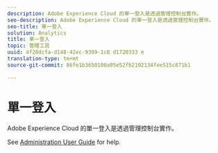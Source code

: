 ```yaml
---
description: Adobe Experience Cloud 的單一登入是透過管理控制台實作。
seo-description: Adobe Experience Cloud 的單一登入是透過管理控制台實作。
seo-title: 單一登入
solution: Analytics
title: 單一登入
topic: 管理工具
uuid: 4f20dcfa-d148-42ec-9399-1c8 d1720333 e
translation-type: tm+mt
source-git-commit: 86fe1b3650100a05e52fb2102134fee515c871b1

---
```



# 單一登入

Adobe Experience Cloud 的單一登入是透過管理控制台實作。

See [Administration User Guide](https://helpx.adobe.com/enterprise/managing/user-guide.html) for help.
